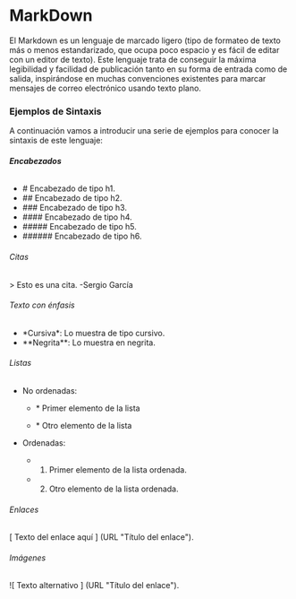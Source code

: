 # MarkDown

El Markdown es un lenguaje de marcado ligero \(tipo de formateo de texto más o menos estandarizado, que ocupa poco espacio y es fácil de editar con un editor de texto\). Este lenguaje trata de conseguir la máxima legibilidad y facilidad de publicación tanto en su forma de entrada como de salida, inspirándose en muchas convenciones existentes para marcar mensajes de correo electrónico usando texto plano.

### Ejemplos de Sintaxis

A continuación vamos a introducir una serie de ejemplos para conocer la sintaxis de este lenguaje:

###### **Encabezados**

* \# Encabezado de tipo h1.
* \#\# Encabezado de tipo h2.
* \#\#\# Encabezado de tipo h3.
* \#\#\#\# Encabezado de tipo h4.
* \#\#\#\#\# Encabezado de tipo h5.
* \#\#\#\#\#\# Encabezado de tipo h6.

###### Citas

&gt; Esto es una cita. -Sergio García

###### Texto con énfasis

* \*Cursiva\*: Lo muestra de tipo cursivo.
* \*\*Negrita\*\*: Lo muestra en negrita.

###### Listas

* No ordenadas:

  * \* Primer elemento de la lista

  * \* Otro elemento de la lista

* Ordenadas:

  * 1. Primer elemento de la lista ordenada.
  * 2. Otro elemento de la lista ordenada.

###### Enlaces

\[ Texto del enlace aquí \] \(URL "Título del enlace"\).

###### Imágenes

!\[ Texto alternativo \] \(URL "Título del enlace"\).

###### 



